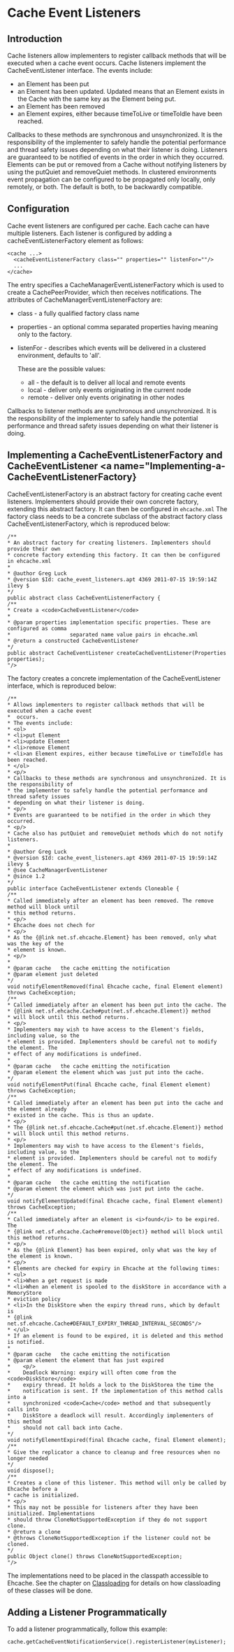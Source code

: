 ---
---
# Cache Event Listeners


 

## Introduction
Cache listeners allow implementers to register callback methods that
will be executed when a cache event occurs. Cache listeners
implement the CacheEventListener interface.
The events include:

* an Element has been put
* an Element has been updated. Updated means that an Element exists in the Cache with the same key as the Element being put.
* an Element has been removed
* an Element expires, either because timeToLive or timeToIdle have been reached.

Callbacks to these methods are synchronous and unsynchronized. It is
the responsibility of the implementer to safely handle the potential
performance and thread safety issues depending on what their listener
is doing.
Listeners are guaranteed to be notified of events in the order in which
they occurred.
Elements can be put or removed from a Cache without notifying listeners
by using the putQuiet and removeQuiet methods.
In clustered environments event propagation can be configured to
be propagated only locally, only remotely, or both. The default is both,
to be backwardly compatible.


## Configuration

Cache event listeners are configured per cache. Each cache can have
multiple listeners.
Each listener is configured by adding a
cacheEventListenerFactory element as follows:

    <cache ...>
      <cacheEventListenerFactory class="" properties="" listenFor=""/>
      ...
    </cache>

The entry specifies a CacheManagerEventListenerFactory which is used to
create a CachePeerProvider, which then receives notifications.
The attributes of CacheManagerEventListenerFactory are:

* class - a fully qualified factory class name
* properties - an optional comma separated properties having meaning only to the factory.
* listenFor - describes which events will be delivered in a clustered environment, defaults to 'all'.

    These are the possible values:

    * all - the default is to deliver all local and remote events
    * local - deliver only events originating in the current node
    * remote - deliver only events originating in other nodes

Callbacks to listener methods are synchronous and unsynchronized. It is
the responsibility of the implementer to safely handle the potential
performance and thread safety issues depending on what their listener
is doing.

## Implementing a CacheEventListenerFactory and CacheEventListener <a name="Implementing-a-CacheEventListenerFactory} 
CacheEventListenerFactory is an abstract factory for creating
cache event listeners. Implementers should provide their own concrete
factory, extending this abstract factory. It can then be configured in `ehcache.xml`
The factory class needs to be a concrete subclass of the abstract
factory class CacheEventListenerFactory, which is reproduced below:

    /**
    * An abstract factory for creating listeners. Implementers should provide their own
    * concrete factory extending this factory. It can then be configured in ehcache.xml
    *
    * @author Greg Luck
    * @version $Id: cache_event_listeners.apt 4369 2011-07-15 19:59:14Z ilevy $
    */
    public abstract class CacheEventListenerFactory {
    /**
    * Create a <code>CacheEventListener</code>
    *
    * @param properties implementation specific properties. These are configured as comma
    *                   separated name value pairs in ehcache.xml
    * @return a constructed CacheEventListener
    */
    public abstract CacheEventListener createCacheEventListener(Properties properties);
    "/>

The factory creates a concrete implementation of the CacheEventListener
interface, which is reproduced below:

    /**
    * Allows implementers to register callback methods that will be executed when a cache event
    *  occurs.
    * The events include:
    * <ol>
    * <li>put Element
    * <li>update Element
    * <li>remove Element
    * <li>an Element expires, either because timeToLive or timeToIdle has been reached.
    * </ol>
    * <p/>
    * Callbacks to these methods are synchronous and unsynchronized. It is the responsibility of
    * the implementer to safely handle the potential performance and thread safety issues
    * depending on what their listener is doing.
    * <p/>
    * Events are guaranteed to be notified in the order in which they occurred.
    * <p/>
    * Cache also has putQuiet and removeQuiet methods which do not notify listeners.
    *
    * @author Greg Luck
    * @version $Id: cache_event_listeners.apt 4369 2011-07-15 19:59:14Z ilevy $
    * @see CacheManagerEventListener
    * @since 1.2
    */
    public interface CacheEventListener extends Cloneable {
    /**
    * Called immediately after an element has been removed. The remove method will block until
    * this method returns.
    * <p/>
    * Ehcache does not chech for
    * <p/>
    * As the {@link net.sf.ehcache.Element} has been removed, only what was the key of the
    * element is known.
    * <p/>
    *
    * @param cache   the cache emitting the notification
    * @param element just deleted
    */
    void notifyElementRemoved(final Ehcache cache, final Element element) throws CacheException;
    /**
    * Called immediately after an element has been put into the cache. The
    * {@link net.sf.ehcache.Cache#put(net.sf.ehcache.Element)} method
    * will block until this method returns.
    * <p/>
    * Implementers may wish to have access to the Element's fields, including value, so the
    * element is provided. Implementers should be careful not to modify the element. The
    * effect of any modifications is undefined.
    *
    * @param cache   the cache emitting the notification
    * @param element the element which was just put into the cache.
    */
    void notifyElementPut(final Ehcache cache, final Element element) throws CacheException;
    /**
    * Called immediately after an element has been put into the cache and the element already
    * existed in the cache. This is thus an update.
    * <p/>
    * The {@link net.sf.ehcache.Cache#put(net.sf.ehcache.Element)} method
    * will block until this method returns.
    * <p/>
    * Implementers may wish to have access to the Element's fields, including value, so the
    * element is provided. Implementers should be careful not to modify the element. The
    * effect of any modifications is undefined.
    *
    * @param cache   the cache emitting the notification
    * @param element the element which was just put into the cache.
    */
    void notifyElementUpdated(final Ehcache cache, final Element element) throws CacheException;
    /**
    * Called immediately after an element is <i>found</i> to be expired. The
    * {@link net.sf.ehcache.Cache#remove(Object)} method will block until this method returns.
    * <p/>
    * As the {@link Element} has been expired, only what was the key of the element is known.
    * <p/>
    * Elements are checked for expiry in Ehcache at the following times:
    * <ul>
    * <li>When a get request is made
    * <li>When an element is spooled to the diskStore in accordance with a MemoryStore
    * eviction policy
    * <li>In the DiskStore when the expiry thread runs, which by default is
    * {@link net.sf.ehcache.Cache#DEFAULT_EXPIRY_THREAD_INTERVAL_SECONDS"/>
    * </ul>
    * If an element is found to be expired, it is deleted and this method is notified.
    *
    * @param cache   the cache emitting the notification
    * @param element the element that has just expired
    *    <p/>
    *    Deadlock Warning: expiry will often come from the <code>DiskStore</code>
    *    expiry thread. It holds a lock to the DiskStorea the time the
    *    notification is sent. If the implementation of this method calls into a
    *    synchronized <code>Cache</code> method and that subsequently calls into
    *    DiskStore a deadlock will result. Accordingly implementers of this method
    *    should not call back into Cache.
    */
    void notifyElementExpired(final Ehcache cache, final Element element);
    /**
    * Give the replicator a chance to cleanup and free resources when no longer needed
    */
    void dispose();
    /**
    * Creates a clone of this listener. This method will only be called by Ehcache before a
    * cache is initialized.
    * <p/>
    * This may not be possible for listeners after they have been initialized. Implementations
    * should throw CloneNotSupportedException if they do not support clone.
    * @return a clone
    * @throws CloneNotSupportedException if the listener could not be cloned.
    */
    public Object clone() throws CloneNotSupportedException;
    "/>

The implementations need to be placed in the classpath accessible to Ehcache.
See the chapter on [Classloading](/documentation/user-guide/class-loading) for details on how classloading
of these classes will be done.


## Adding a Listener Programmatically

To add a listener programmatically, follow this example:

    cache.getCacheEventNotificationService().registerListener(myListener);
